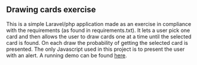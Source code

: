 ## Drawing cards exercise

This is a simple Laravel/php application made as an exercise in compliance with the requirements (as found in requirements.txt). It lets a user pick one card and then allows the user to draw cards one at a time until the selected card is found. On each draw the probability of getting the selected card is presented. The only Javascript used in this project is to present the user with an alert. A running demo can be found [here](http://assesment-card-game.herokuapp.com/).
